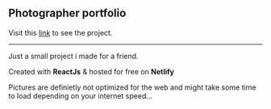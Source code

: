 ## Photographer portfolio

Visit this [link](https://theo-portfolio.netlify.app/#/albums) to see the project.

---

Just a small project i made for a friend.

Created with **ReactJs** & hosted for free on **Netlify**

Pictures are definietly not optimized for the web and might take some time to load depending on your internet speed...
